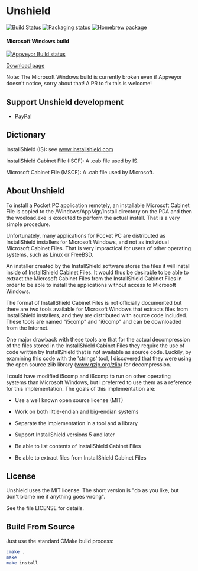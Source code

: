 Unshield
========

[![Build Status](https://travis-ci.org/twogood/unshield.png?branch=master)](https://travis-ci.org/twogood/unshield)
[![Packaging status](https://repology.org/badge/tiny-repos/unshield.svg)](https://repology.org/project/unshield/versions)
[![Homebrew package](https://repology.org/badge/version-for-repo/homebrew/unshield.svg)](https://repology.org/project/unshield/versions)


#### Microsoft Windows build
[![Appveyor Build status](https://ci.appveyor.com/api/projects/status/rnjlecanres5au3q?svg=true)](https://ci.appveyor.com/project/twogood/unshield)

[Download page](https://ci.appveyor.com/project/twogood/unshield/build/artifacts)

Note: The Microsoft Windows build is currently broken even if Appveyor doesn't notice, sorry about that! A PR to fix this is welcome!


Support Unshield development
----------------------------

- [PayPal](https://www.paypal.com/cgi-bin/webscr?cmd=_s-xclick&hosted_button_id=SQ7PEFMJK36AU)


Dictionary
----------

InstallShield (IS): see www.installshield.com

InstallShield Cabinet File (ISCF): A .cab file used by IS.

Microsoft Cabinet File (MSCF): A .cab file used by Microsoft.


About Unshield
--------------

To install a Pocket PC application remotely, an installable
Microsoft Cabinet File is copied to the /Windows/AppMgr/Install
directory on the PDA and then the wceload.exe is executed to
perform the actual install. That is a very simple procedure.

Unfortunately, many applications for Pocket PC are distributed as
InstallShield installers for Microsoft Windows, and not as
individual Microsoft Cabinet Files. That is very impractical for
users of other operating systems, such as Linux or FreeBSD.

An installer created by the InstallShield software stores the
files it will install inside of InstallShield Cabinet Files. It
would thus be desirable to be able to extract the Microsoft
Cabinet Files from the InstallShield Cabinet Files in order to be
able to install the applications without access to Microsoft
Windows.

The format of InstallShield Cabinet Files is not officially
documented but there are two tools available for Microsoft
Windows that extracts files from InstallShield installers, and
they are distributed with source code included. These tools are
named "i5comp" and "i6comp" and can be downloaded from the
Internet.

One major drawback with these tools are that for the actual
decompression of the files stored in the InstallShield Cabinet
Files they require the use of code written by InstallShield that
is not available as source code. Luckily, by examining this code
with the 'strings' tool, I discovered that they were using the
open source zlib library (www.gzip.org/zlib) for decompression.

I could have modified i5comp and i6comp to run on other operating
systems than Microsoft Windows, but I preferred to use them as a
reference for this implementation. The goals of this
implementation are:

- Use a well known open source license (MIT)

- Work on both little-endian and big-endian systems

- Separate the implementation in a tool and a library

- Support InstallShield versions 5 and later

- Be able to list contents of InstallShield Cabinet Files

- Be able to extract files from InstallShield Cabinet Files


License
-------

Unshield uses the MIT license. The short version is "do as you
like, but don't blame me if anything goes wrong".

See the file LICENSE for details.


Build From Source
-----------------

Just use the standard CMake build process:

``` sh
cmake .
make
make install
```
